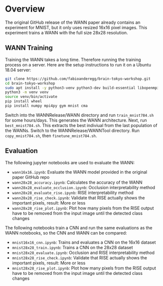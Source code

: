 # Overview
The original GitHub release of the WANN paper already contains an experiment for MNIST, but it only uses resized 16x16 pixel images.
This experiment trains a WANN with the full size 28x28 resolution.

## WANN Training
Training the WANN takes a long time. Therefore running the training process on a server.
Here are the setup instructions to run it on a Ubuntu 18.04 server:

```bash
git clone https://github.com/fabioanderegg/brain-tokyo-workshop.git
cd brain-tokyo-workshop
sudo apt install -y python3-venv python3-dev build-essential libopenmpi-dev openmpi-bin
python3 -m venv venv
source venv/bin/activate
pip install wheel
pip install numpy mpi4py gym mnist cma
```

Switch into the WANNRelease/WANN directory and run `train_mnist784.sh` for some hours/days. This
generates the WANN architecture. Next, run `best_mnist784.sh`. This extracts the best indiviual from the last
population of the WANNs. Switch to the WANNRelease/WANNTool directory.
Run `copy_mnist784.sh`, then `finetune_mnist784.sh`.

## Evaluation
The following jupyter notebooks are used to evaluate the WANN:

* `wann16x16.ipynb`: Evaluate the WANN model provided in the original paper GitHub repo
* `wann28x28_accuracy.ipynb`: Calculates the accuracy of the WANN
* `wann28x28_evaluate_occlusion.ipynb`: Occlusion interpretability method
* `wann28x28_evaluate_rise.ipynb`: RISE interpretability method
* `wann28x28_rise_check.ipynb`: Validate that RISE actually shows the important pixels, result: More or less
* `wann28x28_rise_plot.ipynb`: Plot how many pixels from the RISE output have to be removed from the input image until the detected class changes

The following notebooks train a CNN and run the same evaluations as the WANN notebooks, so the CNN and WANN can be compared:
* `mnist16x16_cnn.ipynb`: Trains and evaluates a CNN on the 16x16 dataset
* `mnist28x28_train.ipynb`: Trains a CNN on the 28x28 dataset
* `mnist28x28_evaluate.ipynb`: Occlusion and RISE interpretability method
* `mnist28x28_rise_check.ipynb`: Validate that RISE actually shows the important pixels, result: More or less
* `mnist28x28_rise_plot.ipynb`: Plot how many pixels from the RISE output have to be removed from the input image until the detected class changes
